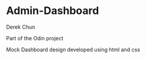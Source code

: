 # Admin-Dashboard
Derek Chun

Part of the Odin project

Mock Dashboard design developed using html and css
